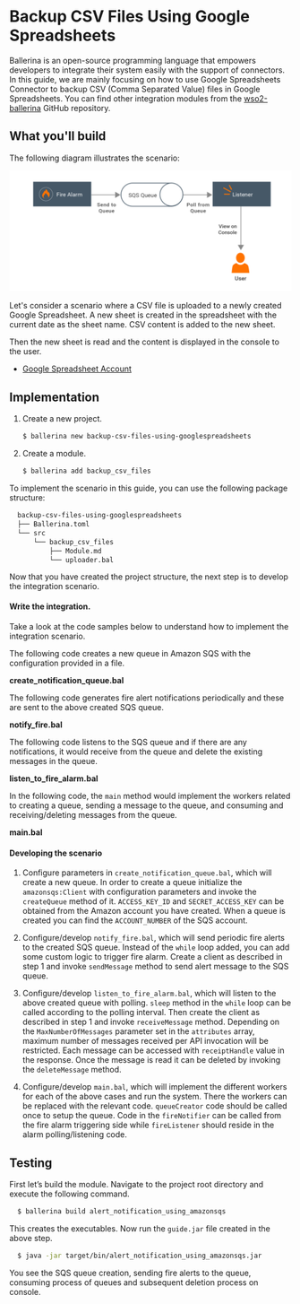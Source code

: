 # Backup CSV Files Using Google Spreadsheets

Ballerina is an open-source programming language that empowers developers to integrate their system easily with the 
support of connectors. In this guide, we are mainly focusing on how to use Google Spreadsheets Connector to backup CSV (Comma Separated Value) files in Google Spreadsheets. 
You can find other integration modules from the [wso2-ballerina](https://github.com/wso2-ballerina) GitHub repository.












## What you'll build

The following diagram illustrates the scenario:

![Message flow diagram image](../../../../../assets/img/sqs-alert.png)

Let's consider a scenario where a CSV file is uploaded to a newly created Google Spreadsheet. A new sheet is created in the spreadsheet with the current date as the sheet name. CSV content is added to the new sheet.

Then the new sheet is read and the content is displayed in the console to the user.

<!-- INCLUDE_MD: ../../../../../tutorial-prerequisites.md -->

- [Google Spreadsheet Account](https://docs.wso2.com/display/IntegrationCloud/Get+Credentials+for+Google+Spreadsheet)

<!-- INCLUDE_MD: ../../../../../tutorial-get-the-code.md -->

## Implementation

1. Create a new project.

    ```bash
    $ ballerina new backup-csv-files-using-googlespreadsheets
    ```

2. Create a module.

    ```bash
    $ ballerina add backup_csv_files
    ```

To implement the scenario in this guide, you can use the following package structure:

```
  backup-csv-files-using-googlespreadsheets
  ├── Ballerina.toml
  └── src
      └── backup_csv_files
          ├── Module.md
          └── uploader.bal
```

Now that you have created the project structure, the next step is to develop the integration scenario.

#### Write the integration.

Take a look at the code samples below to understand how to implement the integration scenario.

The following code creates a new queue in Amazon SQS with the configuration provided in a file.

**create_notification_queue.bal**
<!-- INCLUDE_CODE: src/alert_notification_using_amazonsqs/create_notification_queue.bal -->

The following code generates fire alert notifications periodically and these are sent to the above created SQS queue.

**notify_fire.bal**
<!-- INCLUDE_CODE: src/alert_notification_using_amazonsqs/notify_fire.bal -->

The following code listens to the SQS queue and if there are any notifications, it would receive from the queue and delete the existing messages in the queue.

**listen_to_fire_alarm.bal**
<!-- INCLUDE_CODE: src/alert_notification_using_amazonsqs/listen_to_fire_alarm.bal -->

In the following code, the `main` method would implement the workers related to creating a queue, sending a message to the queue, and consuming and receiving/deleting messages from the queue.

**main.bal**
<!-- INCLUDE_CODE: src/alert_notification_using_amazonsqs/main.bal -->

#### Developing the scenario

1. Configure parameters in `create_notification_queue.bal`, which will create a new queue. In order to create a queue initialize the `amazonsqs:Client` with configuration parameters and invoke the `createQueue` method of it. `ACCESS_KEY_ID` and `SECRET_ACCESS_KEY` can be obtained from the Amazon account you have created. When a queue is created you can find the `ACCOUNT_NUMBER` of the SQS account.

2. Configure/develop `notify_fire.bal`, which will send periodic fire alerts to the created SQS queue. Instead of the `while` loop added, you can add some custom logic to trigger fire alarm. Create a client as described in step 1 and invoke `sendMessage` method to send alert message to the SQS queue.

3. Configure/develop `listen_to_fire_alarm.bal`, which will listen to the above created queue with polling. `sleep` method in the `while` loop can be called according to the polling interval. Then create the client as described in step 1 and invoke `receiveMessage` method. Depending on the `MaxNumberOfMessages` parameter set in the `attributes` array, maximum number of messages received per API invocation will be restricted. Each message can be accessed with `receiptHandle` value in the response. Once the message is read it can be deleted by invoking the `deleteMessage` method.

4. Configure/develop `main.bal`, which will implement the different workers for each of the above cases and run the system. There the workers can be replaced with the relevant code. `queueCreator` code should be called once to setup the queue. Code in the `fireNotifier` can be called from the fire alarm triggering side while `fireListener` should reside in the alarm polling/listening code.

## Testing

First let’s build the module. Navigate to the project root directory and execute the following command.

```bash
  $ ballerina build alert_notification_using_amazonsqs
```

This creates the executables. Now run the `guide.jar` file created in the above step.

```bash
  $ java -jar target/bin/alert_notification_using_amazonsqs.jar
```

You see the SQS queue creation, sending fire alerts to the queue, consuming process of queues and subsequent deletion process on console.

